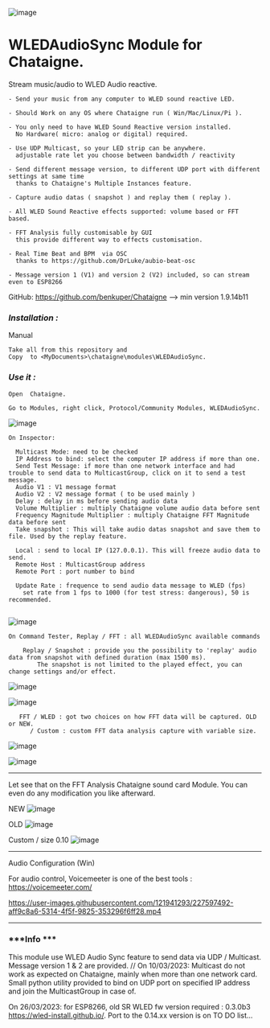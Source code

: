 ![image](https://user-images.githubusercontent.com/121941293/227901678-8f3d1f7c-ae1d-4b85-8199-5b763ec91a5b.png)
# **WLEDAudioSync Module for Chataigne.**
Stream music/audio to WLED Audio reactive. 

```
- Send your music from any computer to WLED sound reactive LED.

- Should Work on any OS where Chataigne run ( Win/Mac/Linux/Pi ). 

- You only need to have WLED Sound Reactive version installed. 
  No Hardware( micro: analog or digital) required. 

- Use UDP Multicast, so your LED strip can be anywhere.
  adjustable rate let you choose between bandwidth / reactivity

- Send different message version, to different UDP port with different settings at same time
  thanks to Chataigne's Multiple Instances feature. 
  
- Capture audio datas ( snapshot ) and replay them ( replay ). 

- All WLED Sound Reactive effects supported: volume based or FFT based.

- FFT Analysis fully customisable by GUI
  this provide different way to effects customisation.
  
- Real Time Beat and BPM  via OSC
  thanks to https://github.com/DrLuke/aubio-beat-osc

- Message version 1 (V1) and version 2 (V2) included, so can stream even to ESP8266 

```

GitHub: https://github.com/benkuper/Chataigne --> min version 1.9.14b11


### ***Installation :***

Manual
```
Take all from this repository and 
Copy  to <MyDocuments>\chataigne\modules\WLEDAudioSync.
```


### ***Use it :***

```
Open  Chataigne.

Go to Modules, right click, Protocol/Community Modules, WLEDAudioSync.
```
![image](https://user-images.githubusercontent.com/121941293/227391581-d8341ed8-aeb0-4507-9ab9-d0bdd89a4c07.png)


```
On Inspector:

  Multicast Mode: need to be checked
  IP Address to bind: select the computer IP address if more than one.
  Send Test Message: if more than one network interface and had trouble to send data to MulticastGroup, click on it to send a test message.
  Audio V1 : V1 message format
  Audio V2 : V2 message format ( to be used mainly )
  Delay : delay in ms before sending audio data
  Volume Multiplier : multiply Chataigne volume audio data before sent
  Frequency Magnitude Multiplier : multiply Chataigne FFT Magnitude data before sent
  Take snapshot : This will take audio datas snapshot and save them to file. Used by the replay feature.
  
  Local : send to local IP (127.0.0.1). This will freeze audio data to send.
  Remote Host : MulticastGroup address
  Remote Port : port number to bind
  
  Update Rate : frequence to send audio data message to WLED (fps)
    set rate from 1 fps to 1000 (for test stress: dangerous), 50 is recommended.
  
```
![image](https://user-images.githubusercontent.com/121941293/227391790-5bddd576-7fdd-440a-b03e-cc8985c81764.png)


```
On Command Tester, Replay / FFT : all WLEDAudioSync available commands

    Replay / Snapshot : provide you the possibility to 'replay' audio data from snapshot with defined duration (max 1500 ms).
        The snapshot is not limited to the played effect, you can change settings and/or effect.
```
![image](https://user-images.githubusercontent.com/121941293/227524093-53dd4caa-0807-4d2f-a673-2ba36b40c21a.png)

![image](https://user-images.githubusercontent.com/121941293/227524612-29fdfaf6-22f0-438d-9aab-433358002675.png)


```
   FFT / WLED : got two choices on how FFT data will be captured. OLD or NEW. 
      / Custom : custom FFT data analysis capture with variable size.
```

![image](https://user-images.githubusercontent.com/121941293/227527086-6d9b9d29-70e2-40ea-8e87-e5b547255a27.png)

![image](https://user-images.githubusercontent.com/121941293/227527270-46aeb219-3c6f-49b4-a337-e613d9f8b410.png)



---

   Let see that on the FFT Analysis Chataigne sound card Module. You can even do any modification you like afterward.   

NEW
![image](https://user-images.githubusercontent.com/121941293/227527762-76316aa2-4284-4c68-b6c2-b217abacf5fe.png)

OLD
![image](https://user-images.githubusercontent.com/121941293/227594966-2d4ab958-761b-42dd-820a-dc676cb6c2b3.png)

Custom / size 0.10
![image](https://user-images.githubusercontent.com/121941293/227595263-a79bf314-5c95-4ee0-90d1-04d3bd7d3b1c.png)


---


Audio Configuration (Win)

For audio control, Voicemeeter is one of the best tools : https://voicemeeter.com/

https://user-images.githubusercontent.com/121941293/227597492-aff9c8a6-5314-4f5f-9825-353296f6ff28.mp4


---


### ***Info ***

This module use WLED Audio Sync feature to send data via UDP / Multicast. Message version 1 & 2 are provided.
// On 10/03/2023: Multicast do not work as expected on Chataigne, mainly when more than one network card. Small python utility provided  to bind on UDP port on specified IP address and join the MulticastGroup in case of.

On 26/03/2023:
for ESP8266, old SR WLED fw version required : 0.3.0b3 https://wled-install.github.io/.
Port to the 0.14.xx version is on TO DO list...


